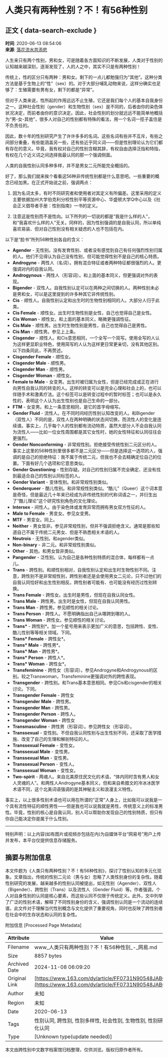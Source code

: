 # 人类只有两种性别？不！有56种性别

## 正文 { data-search-exclude }


**时间**: 2020-06-13 08:54:06   
**来源**: [落花流水共添悲](https://www.163.com/dy/media/T1591533396944.html)  

人生来只有两个性别，男和女，可是随着各方面知识的不断发展，人类对于性别的认知越来越深刻，逐渐发现了，人的人之中，其实不只是有两种性别！

传统上，性的区分只有两种：男和女。剩下的一点儿都勉强归为“其他”。这种分类方法是基于生物上的“性”（sex）的。对于大部分哺乳动物来说，这样分确实也足够了：生殖需要有男有女，剩下的都是“异常”。

但对于人类来说，性所起的作用远远不止生殖，它还是我们每个人的基本自我身份之一。这种社会性别（gender）和生物性别（sex）是不同的，后者由你的染色体状况决定，而前者由你的意识决定。因此，社会性别的划分就远远不能简单地概括为“男-女-其他”，很多人对自己的性别都有特殊的看法，用一个名词一揽子盖住是不负责任的。

因此，数十年的性别研究产生了许许多多的名词。这些名词有些并不互斥，有些之间部分重叠，有些能涵盖另一些，还有些近乎同义词——但是性别理论认为它们都有存在的意义。毕竟，我有权对自己的性别含糊其辞，有权自由选择泛指和特指，有权在几个近义词之间选择我最认同的那一个强调侧面。

人类的自我性别认同多种多样，并不是男女二元所能完全概括的。

好了，那么我们就来挨个看看这56种非传统性别都是什么意思吧。一些重要的概念已经加黑。在正式开始说之前，强调两点：

1. 因为名词太多，有时不同研究者和使用者对其定义有所偏差。这里采用的定义主要依据加州大学伯克利分校性别平等资源中心、华盛顿大学Q中心以及《社会正义倡导者手册：性别指南》一书的定义。

2. 注意这是性别而不是性向。以下所列的一切说的都是“我是什么样的人”，和“我喜欢什么样的人”无关。同样的，因为性别强调的是自我认同，所以单纯喜欢易装、但对自己性别没有相关疑虑的人也不包括在内。

以下是“脸书”所列56种性别各自的含义：

- **Agender** - 无性别。没有发育性别、或者没有感觉到自己有任何强烈性别归属的人。他们不见得认为自己没有性别，但可能觉得性别不是自己的核心特质。
- **Androgyne** - 两性人（名词）。拥有混合特征或者两种特征都很强烈的人。更强调对内的自我认同。
- **Androgynous** - 两性人（形容词）。和上面的基本同义，但更强调对外的表现。
- **Bigender** - 双性人。自我性别认定可以在两种之间切换的人。两种性别未必是男和女，可以是这里提到的许多种其它非传统性别。
- **Cis** - 顺性人。自我性别认定和出生时的生物性别相同的人。大部分人归于此类。
- **Cis Female** - 顺性女。出生时生物性别是女性，自己也觉得自己是女性。
- **Cis Woman** - 顺性女。和上面的基本同义，略微更强调性征。
- **Cis Male** - 顺性男。出生时生物性别是男性，自己也觉得自己是男性。
- **Cis Man** - 顺性男。参见上上条。
- **Cisgender** - 顺性人。和Cis意思相同，一个全写一个简写。使用全写的人认为这样更显职业特色，使用简写的人认为这样更日常更亲切，没有其他区别。以下四条同此，不再赘述。
- **Cisgender Female** - 顺性女。
- **Cisgender Male** - 顺性男。
- **Cisgender Man** - 顺性男。
- **Cisgender Woman** - 顺性女。
- **Female to Male** - 女变男。出生时被归属为女性，但是已经完成或正在进行向男性自我认同的转变的人。这样的转变可以是完全心理和社会上的，也可以伴随手术和激素疗法。这个标签可以是转变过程中的暂时标签；也可以是永久性的，表明这个人认为出生性别也是自己生命的一部分。
- **FTM** - 女变男。和上一条意思相同，是它的首字母缩写。
- **Gender Fluid** - 流性人。在不同时间经历性别认知改变的人。和Bigender（双性人）不同的是，双性人在两种明确的状态间切换，而流性人的变化是连续谱。事实上，几乎每个人的性别都有流动特质，虽然大部分人不会自我认同为流性人——比如一位女性周围都是其它女性时，她的女性特征和认同往往会更强烈。
- **Gender Nonconforming** - 非常规性别。拒绝接受传统性别二元区分的人。事实上这里的56种性别里很多都不是二元区分——但是选择这一选项的人，强调的是自己的拒绝特征：我不属于传统二元，但我也不会去精确定位自己的位置。下面有好几个选项和它意思类似。
- **Gender Questioning** - 性别存疑。对自己的性别归属不完全确定、还没有找到最适合自己的性别认同标签的人。
- **Gender Variant** - 变体性别。和非常规性别类似。
- **Genderqueer** - 酷儿性别。和非常规性别类似。“酷儿”（Queer）这个词本意是奇怪，但是最近几十年来已经成为非传统性别的代称词语之一，并衍生出了“酷儿理论”这个研究性别角色的文化理论。
- **Intersex** - 间性人。由于染色体或发育异常而拥有男女双方性征的人。
- **Male to Female** - 男变女。参见女变男。
- **MTF** - 男变女。同上。
- **Neither** - 男女皆非。参见非常规性别，但并不强调拒绝含义。通常是那些知道自己不属于传统二元男女、但是不熟悉相关术语的人。
- **Neutrois** - 无性别。和agender类似。
- **Non-binary** - 非二元。和非常规性别类似。
- **Other** - 其他。和男女皆非类似。
- **Pangender** - 泛性别。认为自己是各种性别特质的混合体，每样都有一点儿。
- **Trans** - 跨性别。和顺性别相对，自我性别认定和出生时生物性别不同。注意，跨性别不是非常规性别，跨性别者还是会使用男女二元论，只不过他们的自我认同恰好和出生性别相反。跨性别者可能有、也可能没有经历过性别转换。
- **Trans Female** - 跨性女。出生时是男性，但现在自我认同女性。
- **Trans Male** - 跨性男。出生时是女性，但现在自我认同男性。
- **Trans Man** - 跨性男。参见顺性的相关讨论。
- **Trans Person** - 跨性人。不愿明确指出自己从哪跨到哪的人。
- **Trans Woman** - 跨性女。参见顺性的相关讨论。
- **Trans\*** - 跨性别\*。加一个星号用来表示更加广义的意思，包括跨性、变性、酷儿性别等等相关领域。下同。
- **Trans\* Female** - 跨性女\*。
- **Trans\* Male** - 跨性男\*。
- **Trans\* Man** - 跨性男\*。
- **Trans\* Person** - 跨性人\*。
- **Trans\* Woman** - 跨性女\*。
- **Transfeminine** - 跨性女（形容词）。参见Androgyne和Androgynous的区别。较之Transwoman，Transfeminine更强调对外的跨性表现。
- **Transgender** - 跨性别。和Trans基本意思相同。参见Cis和cisgender的相关讨论。下同。
- **Transgender Female** - 跨性女
- **Transgender Male** - 跨性男。
- **Transgender Man** - 跨性男。
- **Transgender Person** - 跨性人。
- **Transgender Woman** - 跨性女
- **Transmasculine** - 跨性男（形容词）。参见跨性女（形容词）。
- **Transsexual** - 变性别。不但自我认同性别与出生性别不同，还采取了医学措施、改变了自己的生理和解剖特征的人。
- **Transsexual Female** - 变性女。
- **Transsexual Male** - 变性男。
- **Transsexual Man** - 变性男。
- **Transsexual Person** - 变性人。
- **Transsexual Woman** - 变性女。
- **Two-spirit** - 两魂人。来自北美原住民文化的术语，“体内同时含有男人和女人灵魂的人”。和两性人Androgyne基本同义，但和来自希腊文的冷冰冰医学术语不同，这个北美词语强调的是其神秘主义和浪漫主义特性。

事实上，以上很多性别术语也可以用在所谓的“正常”人身上，比如我可以说我是一个具有流性特征的顺性男性——但是我也可以说我就是男性，传统意义上的标准男性。毕竟，性别的核心是自我认同，别人可以帮助你发现自己的性别特质，但只有你自己能决定你是属于什么性别。

---

特别声明：以上内容(如有图片或视频亦包括在内)为自媒体平台“网易号”用户上传并发布，本平台仅提供信息存储服务。

## 摘要与附加信息

<!-- tcd_abstract -->
本文件题为《人类只有两种性别？不！有56种性别》，探讨了性别认知的多元化现象。文章指出，传统的性别二元论（男与女）忽略了人类性别身份的复杂性。随着性别研究的发展，越来越多的性别认同被提出，如无性别（Agender）、双性人（Bigender）、跨性别（Trans）以及流性人（Gender Fluid）等。作者强调，个人对自身性别的认同是核心要素，而这些认同不仅限于传统定义。此外，文中列举了广泛的性别术语，解释了不同性别身份的含义，强调性别认同是一个流动的连续谱。此文件对于理解当代性别概念与文化提供了重要视角，同时也反映了跨性别者在社会中的生存状态和认同的复杂性。
<!-- tcd_abstract_end -->

附加信息 [Processed Page Metadata]

| Attribute       | Value                                  |
|-----------------|----------------------------------------|
| Filename        | www_人类只有两种性别？不！有56种性别_-_网易.md                             |
| Size            | 8857 bytes                           |
| Archived Date   | 2024-11-08 06:09:20                             |
| Original Link   | [https://www.163.com/dy/article/FF0731N90548JABQ.html](https://www.163.com/dy/article/FF0731N90548JABQ.html)                       |
| Author          | 未知                               |
| Region          | 未知                               |
| Date            | 2020-06-13                                 |
| Tags            | 性别认同, 跨性别, 性别多样性, 社会性别, 生物性别, 性别研究, 文化认同                                 |
| Type            | [Unknown type(update needed)]                                 |
<!-- tcd_table_end -->

本文由跨性别中文数字档案馆归档整理，仅供浏览。版权归原作者所有。
